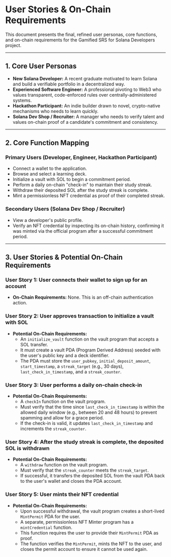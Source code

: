# User Stories & On-Chain Requirements

This document presents the final, refined user personas, core functions, and
on-chain requirements for the Gamified SRS for Solana Developers project.

---

## 1. Core User Personas

- **New Solana Developer:** A recent graduate motivated to learn Solana and
  build a verifiable portfolio in a decentralized way.
- **Experienced Software Engineer:** A professional pivoting to Web3 who values
  transparent, code-enforced rules over centrally-administered systems.
- **Hackathon Participant:** An indie builder drawn to novel, crypto-native
  mechanisms who needs to learn quickly.
- **Solana Dev Shop / Recruiter:** A manager who needs to verify talent and
  values on-chain proof of a candidate's commitment and consistency.

---

## 2. Core Function Mapping

### Primary Users (Developer, Engineer, Hackathon Participant)

- Connect a wallet to the application.
- Browse and select a learning deck.
- Initialize a vault with SOL to begin a commitment period.
- Perform a daily on-chain "check-in" to maintain their study streak.
- Withdraw their deposited SOL after the study streak is complete.
- Mint a permissionless NFT credential as proof of their completed streak.

### Secondary Users (Solana Dev Shop / Recruiter)

- View a developer's public profile.
- Verify an NFT credential by inspecting its on-chain history, confirming it was
  minted via the official program after a successful commitment period.

---

## 3. User Stories & Potential On-Chain Requirements

### User Story 1: User connects their wallet to sign up for an account

- **On-Chain Requirements:** None. This is an off-chain authentication action.

### User Story 2: User approves transaction to initialize a vault with SOL

- **Potential On-Chain Requirements:**
  - An `initialize_vault` function on the vault program that accepts a SOL
    transfer.
  - It must create a vault PDA (Program Derived Address) seeded with the user's
    public key and a deck identifier.
  - The PDA must store the `user_pubkey`, `initial_deposit_amount`,
    `start_timestamp`, a `streak_target` (e.g., 30 days),
    `last_check_in_timestamp`, and a `streak_counter`.

### User Story 3: User performs a daily on-chain check-in

- **Potential On-Chain Requirements:**
  - A `checkIn` function on the vault program.
  - Must verify that the time since `last_check_in_timestamp` is within the
    allowed daily window (e.g., between 20 and 48 hours) to prevent spamming and
    allow for a grace period.
  - If the check-in is valid, it updates `last_check_in_timestamp` and
    increments the `streak_counter`.

### User Story 4: After the study streak is complete, the deposited SOL is withdrawn

- **Potential On-Chain Requirements:**
  - A `withdraw` function on the vault program.
  - Must verify that the `streak_counter` meets the `streak_target`.
  - If successful, it transfers the deposited SOL from the vault PDA back to the
    user's wallet and closes the PDA account.

### User Story 5: User mints their NFT credential

- **Potential On-Chain Requirements:**
  - Upon successful withdrawal, the vault program creates a short-lived
    `MintPermit` PDA for the user.
  - A separate, permissionless NFT Minter program has a `mintCredential`
    function.
  - This function requires the user to provide their `MintPermit` PDA as proof.
  - The function verifies the `MintPermit`, mints the NFT to the user, and
    closes the permit account to ensure it cannot be used again.
